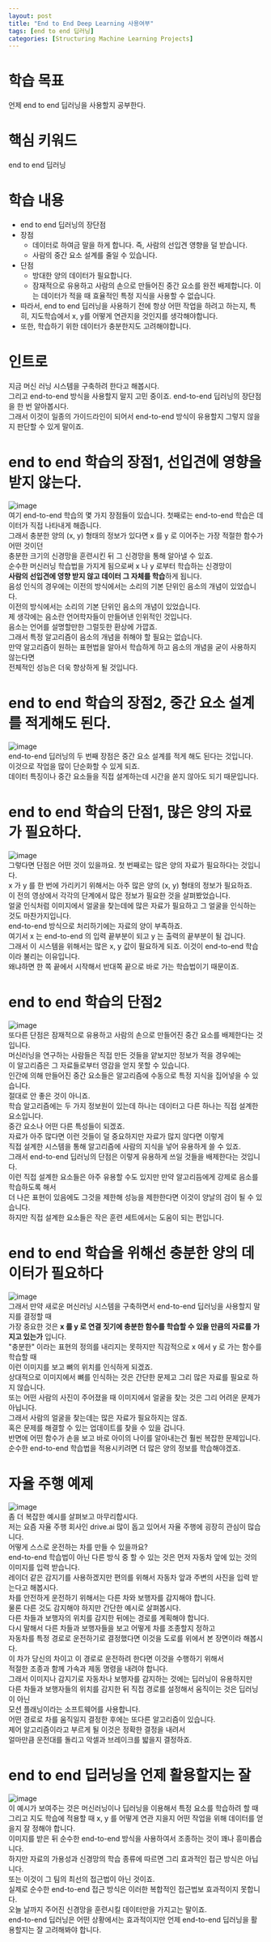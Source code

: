 ```yaml
---
layout: post
title: "End to End Deep Learning 사용여부"
tags: [end to end 딥러닝]
categories: [Structuring Machine Learning Projects]
---
```


# 학습 목표
언제 end to end 딥러닝을 사용할지 공부한다.

# 핵심 키워드
end to end 딥러닝

# 학습 내용
* end to end 딥러닝의 장단점
* 장점
  - 데이터로 하여금 말을 하게 합니다. 즉, 사람의 선입견 영향을 덜 받습니다.
  - 사람의 중간 요소 설계를 줄일 수 있습니다.
* 단점
  - 방대한 양의 데이터가 필요합니다.
  - 잠재적으로 유용하고 사람의 손으로 만들어진 중간 요소를 완전 배제합니다. 이는 데이터가 적을 때 효율적인 특정 지식을 사용할 수 없습니다.
* 따라서, end to end 딥러닝을 사용하기 전에 항상 어떤 작업을 하려고 하는지, 특히, 지도학습에서 x, y를 어떻게 연관지을 것인지를 생각해야합니다.
* 또한, 학습하기 위한 데이터가 충분한지도 고려해야합니다.

# 인트로
지금 머신 러닝 시스템을 구축하려 한다고 해봅시다.          
그리고 end-to-end 방식을 사용할지 말지 고민 중이죠. end-to-end 딥러닝의 장단점을 한 번 알아봅시다.                     
그래서 이것이 일종의 가이드라인이 되어서 end-to-end 방식이 유용할지 그렇지 않을지 판단할 수 있게 말이죠.          

# end to end 학습의 장점1, 선입견에 영향을 받지 않는다.
![image](https://user-images.githubusercontent.com/50114210/69197065-b3912580-0b73-11ea-9631-faaa38d08367.png)          
여기 end-to-end 학습의 몇 가지 장점들이 있습니다. 첫째로는 end-to-end 학습은 데이터가 직접 나타내게 해줍니다.            
그래서 충분한 양의 (x, y) 형태의 정보가 있다면 x 를 y 로 이어주는 가장 적절한 함수가 어떤 것이던            
충분한 크기의 신경망을 훈련시킨 뒤 그 신경망을 통해 알아낼 수 있죠.          
순수한 머신러닝 학습법을 가지게 됨으로써 x 나 y 로부터 학습하는 신경망이           
**사람의 선입견에 영향 받지 않고 데이터 그 자체를 학습**하게 됩니다.             
음성 인식의 경우에는 이전의 방식에서는 소리의 기본 단위인 음소의 개념이 있었습니다.          
이전의 방식에서는 소리의 기본 단위인 음소의 개념이 있었습니다.          
제 생각에는 음소란 언어학자들이 만들어낸 인위적인 것입니다.           
음소는 언어를 설명할만한 그럴듯한 환상에 가깝죠.         
그래서 특정 알고리즘이 음소의 개념을 취해야 할 필요는 없습니다.          
만약 알고리즘이 원하는 표현법을 알아서 학습하게 하고 음소의 개념을 굳이 사용하지 않는다면         
전체적인 성능은 더욱 향상하게 될 것입니다.         

# end to end 학습의 장점2, 중간 요소 설계를 적게해도 된다.
![image](https://user-images.githubusercontent.com/50114210/69197090-c572c880-0b73-11ea-92a4-1ca9b0f1f3fa.png)           
end-to-end 딥러닝의 두 번째 장점은 중간 요소 설계를 적게 해도 된다는 것입니다.      
이것으로 작업을 많이 단순화할 수 있게 되죠.           
데이터 특징이나 중간 요소들을 직접 설계하는데 시간을 쏟지 않아도 되기 때문입니다.          

# end to end 학습의 단점1, 많은 양의 자료가 필요하다.
![image](https://user-images.githubusercontent.com/50114210/69197098-cf94c700-0b73-11ea-8d44-e073a762dfde.png)             
그렇다면 단점은 어떤 것이 있을까요. 첫 번째로는 많은 양의 자료가 필요하다는 것입니다.          
x 가 y 를 한 번에 가리키기 위해서는 아주 많은 양의 (x, y) 형태의 정보가 필요하죠.       
이 전의 영상에서 각각의 단계에서 많은 정보가 필요한 것을 살펴봤었습니다.          
얼굴 인식처럼 이미지에서 얼굴을 찾는데에 많은 자료가 필요하고 그 얼굴을 인식하는 것도 마찬가지입니다.           
end-to-end 방식으로 처리하기에는 자료의 양이 부족하죠.          
여기서 x 는 end-to-end 의 입력 끝부분이 되고 y 는 출력의 끝부분이 될 겁니다.              
그래서 이 시스템을 위해서는 많은 x, y 값이 필요하게 되죠. 이것이 end-to-end 학습이라 불리는 이유입니다.          
왜냐하면 한 쪽 끝에서 시작해서 반대쪽 끝으로 바로 가는 학습법이기 때문이죠.           

# end to end 학습의 단점2
![image](https://user-images.githubusercontent.com/50114210/69197110-df141000-0b73-11ea-80f8-8580f1eb87c0.png)        
또다른 단점은 잠재적으로 유용하고 사람의 손으로 만들어진 중간 요소를 배제한다는 것입니다.         
머신러닝을 연구하는 사람들은 직접 만든 것들을 얕보지만 정보가 적을 경우에는            
이 알고리즘은 그 자료들로부터 영감을 얻지 못할 수 있습니다.          
인간에 의해 만들어진 중간 요소들은 알고리즘에 수동으로 특정 지식을 집어넣을 수 있습니다.        
절대로 안 좋은 것이 아니죠.        
학습 알고리즘에는 두 가지 정보원이 있는데 하나는 데이터고 다른 하나는 직접 설계한 요소입니다.         
중간 요소나 어떤 다른 특성들이 되겠죠.             
자료가 아주 많다면 이런 것들이 덜 중요하지만 자료가 많지 않다면 이렇게           
직접 설계한 시스템을 통해 알고리즘에 사람의 지식을 넣어 유용하게 쓸 수 있죠.          
그래서 end-to-end 딥러닝의 단점은 이렇게 유용하게 쓰일 것들을 배제한다는 것입니다.          
이런 직접 설계한 요소들은 아주 유용할 수도 있지만 만약 알고리듬에게 강제로 음소를 학습하도록 해서       
더 나은 표현이 있음에도 그것을 제한해 성능을 제한한다면 이것이 양날의 검이 될 수 있습니다.        
하지만 직접 설계한 요소들은 작은 훈련 세트에서는 도움이 되는 편입니다.         

# end to end 학습을 위해선 충분한 양의 데이터가 필요하다
![image](https://user-images.githubusercontent.com/50114210/69197313-58abfe00-0b74-11ea-91a3-72b721b9552a.png)            
그래서 만약 새로운 머신러닝 시스템을 구축하면서 end-to-end 딥러닝을 사용할지 말지를 결정할 때             
가장 중요한 것은 **x 를 y 로 연결 짓기에 충분한 함수를 학습할 수 있을 만큼의 자료를 가지고 있는가** 입니다.               
"충분한" 이라는 표현의 정의를 내리지는 못하지만 직감적으로 x 에서 y 로 가는 함수를 학습할 때          
이런 이미지를 보고 뼈의 위치를 인식하게 되겠죠.      
상대적으로 이미지에서 뼈를 인식하는 것은 간단한 문제고 그리 많은 자료를 필요로 하지 않습니다.            
또는 어떤 사람의 사진이 주어졌을 때 이미지에서 얼굴을 찾는 것은 그리 어려운 문제가 아닙니다.      
그래서 사람의 얼굴을 찾는데는 많은 자료가 필요하지는 않죠.         
혹은 문제를 해결할 수 있는 업데이트를 찾을 수 있을 겁니다.             
반면에 어떤 함수가 손을 보고 바로 아이의 나이를 알아내는건 훨씬 복잡한 문제입니다.         
순수한 end-to-end 학습법을 적용시키려면 더 많은 양의 정보를 학습해야겠죠.         

# 자율 주행 예제
![image](https://user-images.githubusercontent.com/50114210/69197383-84c77f00-0b74-11ea-9beb-5315d444f130.png)            
좀 더 복잡한 예시를 살펴보고 마무리합시다.           
저는 요즘 자율 주행 회사인 drive.ai 많이 돕고 있어서 자율 주행에 굉장히 관심이 많습니다.           
어떻게 스스로 운전하는 차를 만들 수 있을까요?          
end-to-end 학습법이 아닌 다른 방식 중 할 수 있는 것은 먼저 자동차 앞에 있는 것의 이미지를 입력 받습니다.         
레이더 같은 감지기를 사용하겠지만 편의를 위해서 자동차 앞과 주변의 사진을 입력 받는다고 해봅시다.        
차를 안전하게 운전하기 위해서는 다른 차와 보행자를 감지해야 합니다.          
물론 다른 것도 감지해야 하지만 간단한 예시로 살펴봅시다.          
다른 차들과 보행자의 위치를 감지한 뒤에는 경로를 계획해야 합니다.         
다시 말해서 다른 차들과 보행자들을 보고 어떻게 차를 조종할지 정하고           
자동차를 특정 경로로 운전하기로 결정했다면 이것을 도로를 위에서 본 장면이라 해봅시다.          
이 차가 당신의 차이고 이 경로로 운전하려 한다면 이것을 수행하기 위해서         
적절한 조종과 함께 가속과 제동 명령을 내려야 합니다.          
그래서 이미지나 감지기로 자동차나 보행자를 감지하는 것에는 딥러닝이 유용하지만           
다른 차들과 보행자들의 위치를 감지한 뒤 직접 경로를 설정해서 움직이는 것은 딥러닝이 아닌      
모션 플래닝이라는 소프트웨어를 사용합니다.        
어떤 경로로 차를 움직일지 결정한 후에는 또다른 알고리즘이 있습니다.         
제어 알고리즘이라고 부르게 될 이것은 정확한 결정을 내려서          
얼마만큼 운전대를 돌리고 악셀과 브레이크를 밟을지 결정하죠.               

# end to end 딥러닝을 언제 활용할지는 잘 
![image](https://user-images.githubusercontent.com/50114210/69197409-93ae3180-0b74-11ea-88d4-3a22febc9ae0.png)          
이 예시가 보여주는 것은 머신러닝이나 딥러닝을 이용해서 특정 요소를 학습하려 할 때
그리고 지도 학습에 적용할 때 x, y 를 어떻게 연관 지을지 어떤 작업을 위해 데이터를 얻을지 잘 정해야 합니다.          
이미지를 받은 뒤 순수한 end-to-end 방식을 사용하여서 조종하는 것이 꽤나 흥미롭습니다.          
하지만 자료의 가용성과 신경망의 학습 종류에 따르면 그리 효과적인 접근 방식은 아닙니다.         
또는 이것이 그 팀의 최선의 접근법이 아닌 것이죠.        
실제로 순수한 end-to-end 접근 방식은 이러한 복합적인 접근법보 효과적이지 못합니다.           
오늘 날까지 주어진 신경망을 훈련시킬 데이터만을 가지고는 말이죠.         
end-to-end 딥러닝은 어떤 상황에서는 효과적이지만 언제 end-to-end 딥러닝을 활용할지는 잘 고려해봐야 합니다.        
